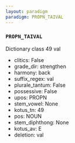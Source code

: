 ```yaml
---
layout: paradigm
paradigm: PROPN_TAIVAL
---
```

### ` PROPN_TAIVAL `

Dictionary class 49 val
* clitics: False
* grade_dir: strengthen
* harmony: back
* suffix_regex: val
* plurale_tantum: False
* possessive: False
* upos: PROPN
* stem_vowel: None
* kotus_tn: 49
* pos: NOUN
* stem_diphthong: None
* kotus_av: E
* deletion: val

